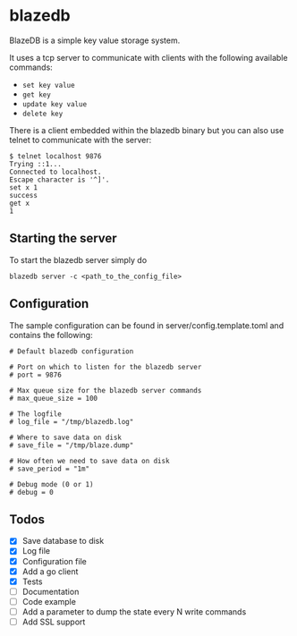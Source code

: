 # blazedb

BlazeDB is a simple key value storage system.

It uses a tcp server to communicate with clients with the following available commands:

- `set key value`
- `get key`
- `update key value`
- `delete key`

There is a client embedded within the blazedb binary but you can also use telnet to communicate with the server:

```
$ telnet localhost 9876
Trying ::1...
Connected to localhost.
Escape character is '^]'.
set x 1
success
get x
1
```

## Starting the server

To start the blazedb server simply do

`blazedb server -c <path_to_the_config_file>`

## Configuration

The sample configuration can be found in server/config.template.toml and contains the following:

```
# Default blazedb configuration

# Port on which to listen for the blazedb server
# port = 9876

# Max queue size for the blazedb server commands
# max_queue_size = 100

# The logfile
# log_file = "/tmp/blazedb.log"

# Where to save data on disk
# save_file = "/tmp/blaze.dump"

# How often we need to save data on disk
# save_period = "1m"

# Debug mode (0 or 1)
# debug = 0
```


## Todos

- [x] Save database to disk
- [x] Log file
- [x] Configuration file
- [x] Add a go client
- [x] Tests
- [ ] Documentation
- [ ] Code example
- [ ] Add a parameter to dump the state every N write commands
- [ ] Add SSL support